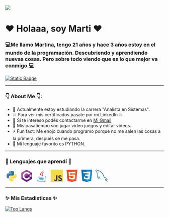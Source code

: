 <div id = "header" aling="center "  >
    <img src="https://media.giphy.com/media/Dh5q0sShxgp13DwrvG/giphy.gif" width="200">
    <h1 aling="center">
        ♥ Holaaa, soy Marti ♥
    </h1>
    <h3 aling="center">
        💻Me llamo Martina, tengo 21 años y hace 3 años estoy en 
        el mundo de la programación. Descubriendo y aprendiendo
        nuevas cosas. Pero sobre todo viendo que es lo que mejor 
        va conmigo.💻
    </h3>
</div>
<div id="links-cabecera" aling="center">
    <a href="https://www.linkedin.com/in/martina-ponce-de-leon/">
        <img aling="center" alt="Static Badge" src="https://img.shields.io/badge/Marti%20Ponce-LinkedIn-blue">
    </a>  
</div>

---

### 👇 About Me 👇:
- 🔭 Actualmente estoy estudiando la carrera "Analista en Sistemas".
- 💥 Para ver mis certificados pasate por mi LinkedIn 💥
- 💬 Si te intereso podés contactarme en [Mi Gmail](martiponcedeleon03@gmail.com)
- 🌱 Mis pasatiempo son jugar video juegos y editar videos.
- ⚡ Fun fact: Me enojo cuando programo porque no me salen las cosas a la primera, después se me pasa.
- 🎯 Mi lenguaje favorito es PYTHON.


---

<h3 aling="left"> 💫 Lenguajes que aprendí 💫</h3>
<div aling="center">
    <img src="https://github.com/devicons/devicon/blob/master/icons/python/python-original.svg" title="PYTHON" alt="PYTHON" width="40" height="40">&nbsp;
    <img src="https://github.com/devicons/devicon/blob/master/icons/csharp/csharp-original.svg" title="csharp" alt="csharp" width="40" height="40">&nbsp;
    <img src="https://github.com/devicons/devicon/blob/master/icons/java/java-original.svg" title="java" alt="java" width="40" height="40">&nbsp;  
    <img src="https://github.com/devicons/devicon/blob/master/icons/javascript/javascript-original.svg" title="javascript" alt="javascript" width="40" height="40">&nbsp;
    <img src="https://github.com/devicons/devicon/blob/master/icons/html5/html5-original.svg" title="HTML" alt="HTML5" width="40" height="40">&nbsp;
    <img src="https://github.com/devicons/devicon/blob/master/icons/css3/css3-original.svg" title="CSS3" alt="CSS3" width="40" height="40">&nbsp;
    <img src="https://github.com/devicons/devicon/blob/master/icons/mysql/mysql-original.svg" title="mysql" alt="mysql" width="40" height="40">&nbsp;
</div>

---
### ✨ Mis Estadisticas ✨

[![Top Langs](https://github-readme-stats.vercel.app/api/top-langs/?username=martiponce&layout=compact)](https://github.com/anuraghazra/github-readme-stats)
